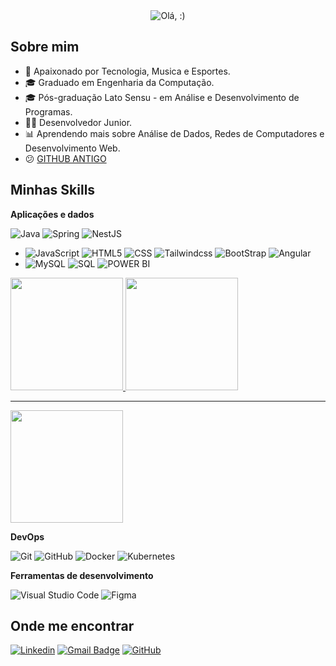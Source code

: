 <div align="center">
  <img src="https://readme-typing-svg.herokuapp.com/?lines=Hello,+Word!+:);&font=Fira%20Code&size=28&color=ffffff&cursorColor=3498db&center=true&vCenter=true&width=550&height=70&pause=3000" alt="Olá, :)" />
</div>

## Sobre mim

- 🧠​ Apaixonado por Tecnologia, Musica e Esportes.
- 🎓 Graduado em Engenharia da Computação.
- 🎓 Pós-graduação Lato Sensu - em Análise e Desenvolvimento de Programas.
- 👨‍💻 Desenvolvedor Junior.
- 📊 Aprendendo mais sobre Análise de Dados, Redes de Computadores e Desenvolvimento Web.
- 😕 [GITHUB ANTIGO](https://github.com/Tasso-chaves)

## Minhas Skills

**Aplicações e dados**

![Java](https://img.shields.io/badge/-Java-333333?style=flat&logo=Java&logoColor=007396)
![Spring](https://img.shields.io/badge/-Spring-333333?style=flat&logo=Spring&logoColor=6CB52D)
![NestJS](https://img.shields.io/badge/-Nestjs-333333?style=flat&logo=Nestjs&logoColor=EA2854)

- ![JavaScript](https://img.shields.io/badge/-JavaScript-333333?style=flat&logo=javascript)
  ![HTML5](https://img.shields.io/badge/-HTML5-333333?style=flat&logo=HTML5)
  ![CSS](https://img.shields.io/badge/-CSS-333333?style=flat&logo=CSS3&logoColor=1572B6)
  ![Tailwindcss](https://img.shields.io/badge/-Tailwindcss-333333?style=flat&logo=tailwindcss&logoColor=1572B6)
  ![BootStrap](https://img.shields.io/badge/-Bootstrap-333333?style=flat&logo=Bootstrap&logoColor=8411FA)
  ![Angular](https://img.shields.io/badge/-Angular-333333?style=flat&logo=Angular&logoColor=C3002F)
- ![MySQL](https://img.shields.io/badge/-MySQL-333333?style=flat&logo=mysql)
  ![SQL](https://img.shields.io/badge/-SQL-0B75C8?style=flat&logo=sql)
  ![POWER BI](https://img.shields.io/badge/-POWER_BI-EFC42F?style=flat&logo=powerbi)

<a href="https://github.com/Tassochaves" title="Perfil do Tasso">
  <img height="180em" src="https://github-readme-stats.vercel.app/api/top-langs/?username=TassoChaves&layout=donut" />
</a>

<a href="https://github.com/Tassochaves" title="Perfil do Tasso">
  <img height="180em" src="https://github-readme-streak-stats.herokuapp.com/?user=TassoChaves&theme=dark" />
</a>
<hr>
<a href="https://github.com/Tassochaves" title="Perfil do Tasso">
  <img height="180em" src="https://github-profile-trophy.vercel.app/?username=Tassochaves" />
</a>

**DevOps**

![Git](https://img.shields.io/badge/-Git-333333?style=flat&logo=git)
![GitHub](https://img.shields.io/badge/-GitHub-333333?style=flat&logo=github)
![Docker](https://img.shields.io/badge/-Docker-333333?style=flat&logo=Docker&logoColor=1D63ED)
![Kubernetes](https://img.shields.io/badge/-Kubernetes-333333?style=flat&logo=Kubernetes&logoColor=1D63ED)

**Ferramentas de desenvolvimento**

![Visual Studio Code](https://img.shields.io/badge/-Visual%20Studio%20Code-333333?style=flat&logo=visual-studio-code&logoColor=007ACC)
![Figma](https://img.shields.io/badge/-Figma-333333?style=flat&logo=figma&logoColor=007ACC)

## Onde me encontrar

[![Linkedin](https://img.shields.io/badge/-Tassochaves-blue?style=flat-square&logo=Linkedin&logoColor=white&link=https://www.linkedin.com/in/tasso-chaves)](https://www.linkedin.com/in/tasso-chaves)
[![Gmail Badge](https://img.shields.io/badge/-tassochav@gmail.com-006bed?style=flat-square&logo=Gmail&logoColor=white&link=mailto:SEU-EMAIL)](mailto:SEU-EMAIL)
[![GitHub](https://img.shields.io/github/followers/Tassochaves?label=follow&style=social)](https://github.com/Tassochaves)
